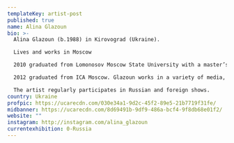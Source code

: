 ```yaml
---
templateKey: artist-post
published: true
name: Alina Glazoun
bio: >-
  Alina Glazoun (b.1988) in Kirovograd (Ukraine).

  Lives and works in Moscow

  2010 graduated from Lomonosov Moscow State University with a master’s degree in Arts. 

  2012 graduated from ICA Moscow. Glazoun works in a variety of media, from collage to installation and public art. She is known for her meme objects made of board game chips and materials found at flea markets.

  The artist regularly participates in Russian and foreign shows.
country: Ukraine
profpic: https://ucarecdn.com/030e34a1-9d2c-45f2-89e5-21b7719f31fe/
midbanner: https://ucarecdn.com/8d69491b-9df9-486a-bcf4-9f8db68e01f2/
website: ""
instagram: http://instagram.com/alina_glazoun
currentexhibition: 0-Russia
---
```

